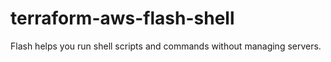 # terraform-aws-flash-shell
Flash helps you run shell scripts and commands without managing servers.
